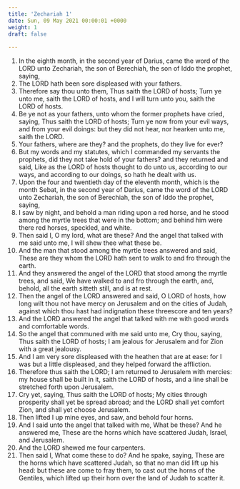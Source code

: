 ```yaml
---
title: 'Zechariah 1'
date: Sun, 09 May 2021 00:00:01 +0000
weight: 1
draft: false
  
---
```


1. In the eighth month, in the second year of Darius, came the word of the LORD unto Zechariah, the son of Berechiah, the son of Iddo the prophet, saying,
2. The LORD hath been sore displeased with your fathers.
3. Therefore say thou unto them, Thus saith the LORD of hosts; Turn ye unto me, saith the LORD of hosts, and I will turn unto you, saith the LORD of hosts.
4. Be ye not as your fathers, unto whom the former prophets have cried, saying, Thus saith the LORD of hosts; Turn ye now from your evil ways, and from your evil doings: but they did not hear, nor hearken unto me, saith the LORD.
5. Your fathers, where are they? and the prophets, do they live for ever?
6. But my words and my statutes, which I commanded my servants the prophets, did they not take hold of your fathers? and they returned and said, Like as the LORD of hosts thought to do unto us, according to our ways, and according to our doings, so hath he dealt with us.
7. Upon the four and twentieth day of the eleventh month, which is the month Sebat, in the second year of Darius, came the word of the LORD unto Zechariah, the son of Berechiah, the son of Iddo the prophet, saying,
8. I saw by night, and behold a man riding upon a red horse, and he stood among the myrtle trees that were in the bottom; and behind him were there red horses, speckled, and white.
9. Then said I, O my lord, what are these? And the angel that talked with me said unto me, I will shew thee what these be.
10. And the man that stood among the myrtle trees answered and said, These are they whom the LORD hath sent to walk to and fro through the earth.
11. And they answered the angel of the LORD that stood among the myrtle trees, and said, We have walked to and fro through the earth, and, behold, all the earth sitteth still, and is at rest.
12. Then the angel of the LORD answered and said, O LORD of hosts, how long wilt thou not have mercy on Jerusalem and on the cities of Judah, against which thou hast had indignation these threescore and ten years?
13. And the LORD answered the angel that talked with me with good words and comfortable words.
14. So the angel that communed with me said unto me, Cry thou, saying, Thus saith the LORD of hosts; I am jealous for Jerusalem and for Zion with a great jealousy.
15. And I am very sore displeased with the heathen that are at ease: for I was but a little displeased, and they helped forward the affliction.
16. Therefore thus saith the LORD; I am returned to Jerusalem with mercies: my house shall be built in it, saith the LORD of hosts, and a line shall be stretched forth upon Jerusalem.
17. Cry yet, saying, Thus saith the LORD of hosts; My cities through prosperity shall yet be spread abroad; and the LORD shall yet comfort Zion, and shall yet choose Jerusalem.
18. Then lifted I up mine eyes, and saw, and behold four horns.
19. And I said unto the angel that talked with me, What be these? And he answered me, These are the horns which have scattered Judah, Israel, and Jerusalem.
20. And the LORD shewed me four carpenters.
21. Then said I, What come these to do? And he spake, saying, These are the horns which have scattered Judah, so that no man did lift up his head: but these are come to fray them, to cast out the horns of the Gentiles, which lifted up their horn over the land of Judah to scatter it.
